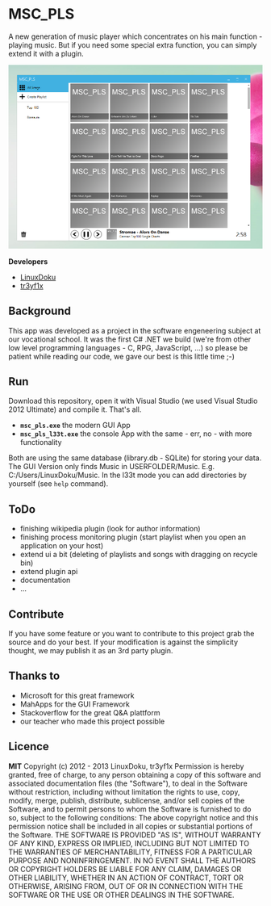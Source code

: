 # MSC_PLS
A new generation of music player which concentrates on his main function - playing music. But if you need some special extra function, you can simply extend it with a plugin.

![msc_pls screenshot](http://github.com/LinuxDoku/msc_pls/raw/master/Screenshot.png "msc_pls")

**Developers**

* [LinuxDoku](https://github.com/LinuxDoku)
* [tr3yf1x](https://github.com/tr3yf1x)


## Background
This app was developed as a project in the software engeneering subject at our vocational school.
It was the first C# .NET we build (we're from other low level programming languages - C, RPG, JavaScript, ...) so please be patient while reading our code, we gave our best is this little time ;-)

## Run
Download this repository, open it with Visual Studio (we used Visual Studio 2012 Ultimate) and compile it. That's all.

* **`msc_pls.exe`** the modern GUI App
* **`msc_pls_l33t.exe`** the console App with the same - err, no - with more functionality

Both are using the same database (library.db - SQLite) for storing your data. The GUI Version only finds Music in USERFOLDER/Music. E.g. C:/Users/LinuxDoku/Music. In the l33t mode you can add directories by yourself (see `help` command).

## ToDo

* finishing wikipedia plugin (look for author information)
* finishing process monitoring plugin (start playlist when you open an application on your host)
* extend ui a bit (deleting of playlists and songs with dragging on recycle bin)
* extend plugin api
* documentation
* ...

## Contribute
If you have some feature or you want to contribute to this project grab the source and do your best. If your modification is against the simplicity thought, we may publish it as an 3rd party plugin.

## Thanks to

* Microsoft for this great framework
* MahApps for the GUI Framework
* Stackoverflow for the great Q&A plattform
* our teacher who made this project possible

## Licence
**MIT**
Copyright (c) 2012 - 2013 LinuxDoku, tr3yf1x
Permission is hereby granted, free of charge, to any person obtaining a copy of this software and associated documentation files (the "Software"), to deal in the Software without restriction, including without limitation the rights to use, copy, modify, merge, publish, distribute, sublicense, and/or sell copies of the Software, and to permit persons to whom the Software is furnished to do so, subject to the following conditions:
The above copyright notice and this permission notice shall be included in all copies or substantial portions of the Software.
THE SOFTWARE IS PROVIDED "AS IS", WITHOUT WARRANTY OF ANY KIND, EXPRESS OR IMPLIED, INCLUDING BUT NOT LIMITED TO THE WARRANTIES OF MERCHANTABILITY, FITNESS FOR A PARTICULAR PURPOSE AND NONINFRINGEMENT. IN NO EVENT SHALL THE AUTHORS OR COPYRIGHT HOLDERS BE LIABLE FOR ANY CLAIM, DAMAGES OR OTHER LIABILITY, WHETHER IN AN ACTION OF CONTRACT, TORT OR OTHERWISE, ARISING FROM, OUT OF OR IN CONNECTION WITH THE SOFTWARE OR THE USE OR OTHER DEALINGS IN THE SOFTWARE.
